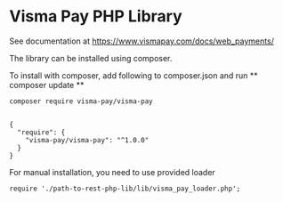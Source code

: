 Visma Pay PHP Library
=

See documentation at https://www.vismapay.com/docs/web_payments/

The library can be installed using composer.

To install with composer, add following to composer.json and run ** composer update **

    composer require visma-pay/visma-pay
    
    
    {
      "require": {
        "visma-pay/visma-pay": "^1.0.0"
      }
    }

For manual installation, you need to use provided loader

    require './path-to-rest-php-lib/lib/visma_pay_loader.php';
